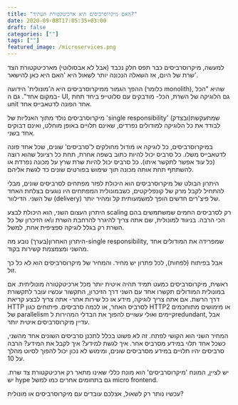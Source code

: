 ```yaml
---
title: "האם מיקרוסרביסים היא ארכיטקטורת העתיד?"
date: 2020-09-08T17:05:35+03:00
draft: false
categories: [""]
tags: [""]
featured_image: /microservices.png
---
```



למעשה, מיקרוסרביסים כבר תפס חלק נכבד (אבל לא אבסולוטי) מארכיטקטורת הצד שרת של היום, אז השאלה הנכונה יותר לשאול היא 'האם היא כאן להישאר'.

ההפך הגמור ממיקרוסרביסים היא ה'מונולית' הידועה (כלומר monolith), שהיא "הכל במקום אחד". גם ה- UI, גם הלוגיקה של השרת, הכל- מודבקים עם סלוטייפ ביחד תחת unit אחד הפונה לדטאבייס אחד.

מיקרוסרביסים נולד מתוך האנליות של 'single responsibility' שמתעקשת(ובצדק) לבודד את כל הלוגיקה למודולים נפרדים, שאינם תלויים באופן מוחלט, ואינם דבוקים אחד בשני.

במיקרוסרביסים, כל לוגיקה או מודול מחולקים ל'סרביסים' שונים, שכל אחד פונה לדטאבייס משלו. כל סרביס יכול להיות כתוב בשפה אחרת, תחת כל רציונל שהוא רוצה (כל עוד אפשר לתקשר איתו). כל סרביס יכול להיות שרת שרץ על מכונה נפרדת או להשתתף תחת אותה מכונה תוך שימוש בפורטים שונים כד לגשת אליהם.

היתרון הבולט של מיקרוסרביסים הוא היכולת לפזר מפתחים לסרביסים שונים, מבלי להתחיל לקבל מרק של קונפליקטים, כשבמונולית המפתחים היו נוגעים בצלחת האחד של השני. הדילוור (delivery) של פיצ'רים חדשים הופך למשמעותית קל ומהיר יותר.

היתרון העצום השני, הוא היכולת לבצע scaling רק לסרביסים החמים שמשתמשים בהם הכי הרבה. בניגוד למונולית, שם אתה צריך להיגרר להרחבת השרת ו\או הזיכרון של כל השרת רק בגלל לוגיקה ספציפית אחת, למשל.

היתרון האחרון(בערך) נובע מה-single responsibility, שמפרידה את המודולים אחד מהשני ומצמצמת קשירות בקוד.

אבל בפיתוח (לפחות), לכל פתרון יש מחיר. והמחיר של מיקרוסרביסים הוא לא כל כך זול.

ראשית, מיקרוסרביסים כמעט תמיד תהיה איטית יותר מכל ארכיטקטורה מונוליתית. אם במונולית המודולים תקשרו אחד עם השני דרך הזיכרון, התקשור עכשיו עובר לתקשורת דרך הרשת. אם אתה צריך לוגיקה, מידע או כל שירות אחר- אתה צריך לבצע קריאת HTTP לסרביס האחר, או לכמה סרביסים. פיתוחים כגון HTTP2 או מימושים מתוחכמים של parallelism קיימים ואולי עשויים להפוך את הבדלי המהירות לredundant, אבל עדיין מיקרוסרביסים איטית יותר.

המחיר השני הוא הקושי לפתח. זה לא פשוט בכלל לתכנן סרביסים השונים אחד מהשני, כשכל אחד תלוי במידע מסרביס אחר. איך לגשת למידע? איך לקבל את המידע? הרבה סרביסים יהיו תלויים במידע מסרביסים שונים, ומימוש לא נכון יכול להפוך לסיוט מהלך על 10.

יש לציין, המונח 'מיקרוסרביסים' הוא מונח כללי שאינו מתאר רק ארכיטקטורת צד שרת. יש hype גם בתחומים אחרים כמו למשל micro frontend.

עכשיו נותר רק לשאול, אצלכם עובדים עם מיקרוסרביסים או מונולית?
